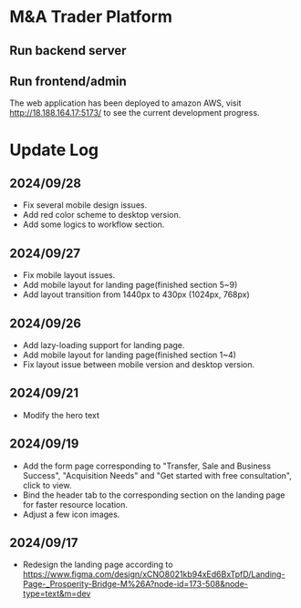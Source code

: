 # M&A Trader Platform

## Run backend server





## Run frontend/admin

The web application has been deployed to amazon AWS, visit http://18.188.164.17:5173/ to see the current development progress.





# Update Log

## **2024/09/28**

- Fix several mobile design issues.
- Add red color scheme to desktop version.
- Add some logics to workflow section.



## **2024/09/27**

- Fix mobile layout issues.
- Add mobile layout for landing page(finished section 5~9)
- Add layout transition from 1440px to 430px (1024px, 768px)





## **2024/09/26**

- Add lazy-loading support for landing page.
- Add mobile layout for landing page(finished section 1~4)
- Fix layout issue between mobile version and desktop version.



## **2024/09/21**

- Modify the hero text

## 2024/09/19

- Add the form page corresponding to "Transfer, Sale and Business Success", "Acquisition Needs" and "Get started with free consultation", click to view.
- Bind the header tab to the corresponding section on the landing page for faster resource location.
- Adjust a few icon images.

## 2024/09/17

- Redesign the landing page according to https://www.figma.com/design/xCNO8021kb94xEd6BxTpfD/Landing-Page-_Prosperity-Bridge-M%26A?node-id=173-508&node-type=text&m=dev
